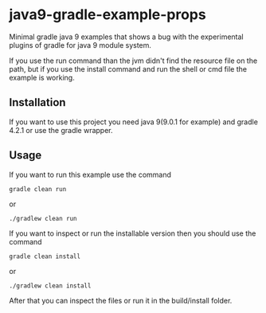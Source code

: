 # java9-gradle-example-props

Minimal gradle java 9 examples that shows a bug with the experimental plugins
of gradle for java 9 module system.

If you use the run command than the jvm didn't find the resource file on the
path, but if you use the install command and run the shell or cmd file the
example is working.

## Installation

If you want to use this project you need java 9(9.0.1 for example) and
gradle 4.2.1 or use the gradle wrapper.

## Usage

If you want to run this example use the command 

```
gradle clean run
```

or

```
./gradlew clean run
```

If you want to inspect or run the installable version then you should use the
command

```
gradle clean install
```

or

```
./gradlew clean install
```

After that you can inspect the files or run it in the build/install folder.
